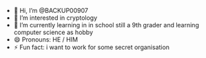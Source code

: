 - 👋 Hi, I’m @BACKUP00907
- 👀 I’m interested in cryptology
- 🌱 I’m currently learning in in school still a 9th grader and learning computer science as hobby
- 😄 Pronouns: HE / HIM 
- ⚡ Fun fact: i want to work for some secret organisation

<!---
BACKUP00907/BACKUP00907 is a ✨ special ✨ repository because its `README.md` (this file) appears on your GitHub profile.
You can click the Preview link to take a look at your changes.
--->
